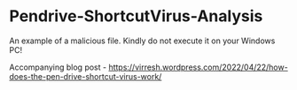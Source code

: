 # Pendrive-ShortcutVirus-Analysis
An example of a malicious file. Kindly do not execute it on your Windows PC!


Accompanying blog post - https://virresh.wordpress.com/2022/04/22/how-does-the-pen-drive-shortcut-virus-work/
